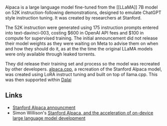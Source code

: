 Alpaca is a large language model fine-tuned from the [[LLaMA]] 7B model on 52K instruction-following demonstrations, designed to emulate ChatGPT style instruction tuning.  It was created by researchers at Stanford.

The 52K instruction were generated using 175 instruction prompts entered into text-davinci-003, costing $600 in OpenAI API fees and $100 in compute for supervised training.  The initial announcement did not release their model weights as they were waiting on Meta to advise them on when and how they should do it, as at the the time the original LLaMA models were only available through leaked torrents.

They did release their training set and process so the model was recreated by other developers.  [alpaca.cpp](https://github.com/antimatter15/alpaca.cpp), a recreation of the Stanford Alpaca model, was created using LoRA instruct tuning and built on top of llama.cpp.  This was then supported within [Dalai]()

## Links

- [Stanford Alpaca announcment](https://crfm.stanford.edu/2023/03/13/alpaca.html)
- Simon Willison's [Stanford Alpaca, and the acceleration of on-device large language model development](https://simonwillison.net/2023/Mar/13/alpaca/)